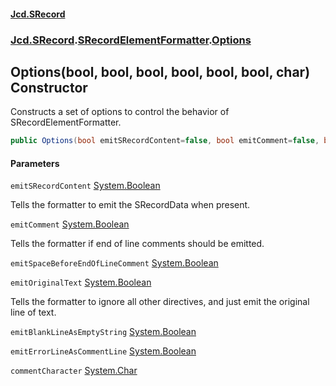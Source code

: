 #### [Jcd.SRecord](index.md 'index')
### [Jcd.SRecord](Jcd.SRecord.md 'Jcd.SRecord').[SRecordElementFormatter](Jcd.SRecord.SRecordElementFormatter.md 'Jcd.SRecord.SRecordElementFormatter').[Options](Jcd.SRecord.SRecordElementFormatter.Options.md 'Jcd.SRecord.SRecordElementFormatter.Options')

## Options(bool, bool, bool, bool, bool, bool, char) Constructor

Constructs a set of options to control the behavior of SRecordElementFormatter.

```csharp
public Options(bool emitSRecordContent=false, bool emitComment=false, bool emitSpaceBeforeEndOfLineComment=false, bool emitOriginalText=false, bool emitBlankLineAsEmptyString=false, bool emitErrorLineAsCommentLine=false, char commentCharacter='#');
```
#### Parameters

<a name='Jcd.SRecord.SRecordElementFormatter.Options.Options(bool,bool,bool,bool,bool,bool,char).emitSRecordContent'></a>

`emitSRecordContent` [System.Boolean](https://docs.microsoft.com/en-us/dotnet/api/System.Boolean 'System.Boolean')

Tells the formatter to emit the SRecordData when present.

<a name='Jcd.SRecord.SRecordElementFormatter.Options.Options(bool,bool,bool,bool,bool,bool,char).emitComment'></a>

`emitComment` [System.Boolean](https://docs.microsoft.com/en-us/dotnet/api/System.Boolean 'System.Boolean')

Tells the formatter if end of line comments should be emitted.

<a name='Jcd.SRecord.SRecordElementFormatter.Options.Options(bool,bool,bool,bool,bool,bool,char).emitSpaceBeforeEndOfLineComment'></a>

`emitSpaceBeforeEndOfLineComment` [System.Boolean](https://docs.microsoft.com/en-us/dotnet/api/System.Boolean 'System.Boolean')

<a name='Jcd.SRecord.SRecordElementFormatter.Options.Options(bool,bool,bool,bool,bool,bool,char).emitOriginalText'></a>

`emitOriginalText` [System.Boolean](https://docs.microsoft.com/en-us/dotnet/api/System.Boolean 'System.Boolean')

Tells the formatter to ignore all other directives, and just emit the original line of text.

<a name='Jcd.SRecord.SRecordElementFormatter.Options.Options(bool,bool,bool,bool,bool,bool,char).emitBlankLineAsEmptyString'></a>

`emitBlankLineAsEmptyString` [System.Boolean](https://docs.microsoft.com/en-us/dotnet/api/System.Boolean 'System.Boolean')

<a name='Jcd.SRecord.SRecordElementFormatter.Options.Options(bool,bool,bool,bool,bool,bool,char).emitErrorLineAsCommentLine'></a>

`emitErrorLineAsCommentLine` [System.Boolean](https://docs.microsoft.com/en-us/dotnet/api/System.Boolean 'System.Boolean')

<a name='Jcd.SRecord.SRecordElementFormatter.Options.Options(bool,bool,bool,bool,bool,bool,char).commentCharacter'></a>

`commentCharacter` [System.Char](https://docs.microsoft.com/en-us/dotnet/api/System.Char 'System.Char')